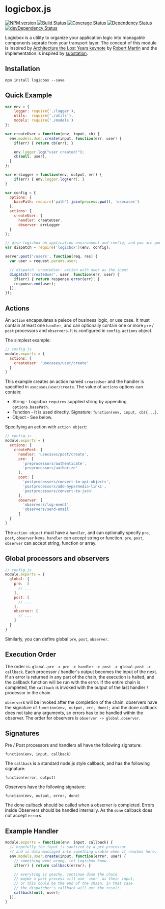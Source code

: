 logicbox.js
===========

[![NPM version](https://badge.fury.io/js/logicbox.png)](http://badge.fury.io/js/logicbox)
[![Build Status](https://travis-ci.org/aq1018/logicbox.png?branch=master)](https://travis-ci.org/aq1018/logicbox)
[![Coverage Status](https://coveralls.io/repos/aq1018/logicbox/badge.png)](https://coveralls.io/r/aq1018/logicbox)
[![Dependency Status](https://david-dm.org/aq1018/logicbox.png?theme=shields.io)](https://david-dm.org/aq1018/logicbox)
[![devDependency Status](https://david-dm.org/aq1018/logicbox/dev-status.png?theme=shields.io)](https://david-dm.org/aq1018/logicbox#info=devDependencies)

Logicbox is a utility to organize your application logic into managable components seprate from your transport layer. The concept of this module is inspired by [Architecture the Lost Years keynote](http://www.confreaks.com/videos/759-rubymidwest2011-keynote-architecture-the-lost-years) by [Robert Martin](http://en.wikipedia.org/wiki/Robert_Cecil_Martin) and the implementation is inspired by [substation](https://github.com/snusnu/substation).


Installation
------------

```
npm install logicbox --save
```

Quick Example
-------------

```javascript
var env = {
    logger: require('./logger'),
    utils:  require('./utils'),
    models: require('./models')
};

var createUser = function(env, input, cb) {
  env.models.User.create(input, function(err, user) {
    if(err) { return cb(err); }

    env.logger.log("user created!");
    cb(null, user);
  }
};

var errLogger = function(env, output, err) {
    if(err) { env.logger.log(err); }
}

var config = {
  options: {
    basePath: require('path').join(process.pwd(), 'usecases')
  },
  actions: {
    createUser: {
      handler: createUser,
      observer: errLogger
  }
};

// give logicbox an application environment and config, and you are good to go.
var dispatch = require('logicbox')(env, config);

server.post('/users', function(req, res) {
  var user = request.params.user;

  // dispatch 'createUser' action with user as the input
  dispatch('createUser', user, function(err, user) {
    if(err) { return response.error(err); }
    response.end(user);
  });
});

```

Actions
-------

An `action` encapsulates a peiece of business logic, or use case. It must contain at least one `handler`, and can optionally contain one or more `pre` / `post` processors and `observer`s. It is configured in `config.actions` object.

The simplest example:

```javascript
// config.js
module.exports = {
  actions: {
    createUser: 'usecases/user/create'
  }
}
```

This example creates an action named `createUser` and the handler is specified in `usecases/user/create`. The value of `actions` options can contain:

* String - Logicbox `requires` supplied string by appending `options.basePath`.
* Function - It is used directly. Signature: `function(env, input, cb){...}`.
* Object - See below.

Specifying an action with `action object`:

```javascript
// config.js
module.exports = {
  actions: {
    createPost: {
      handler: 'usecases/post/create',
      pre:  [
        'preprocessors/authenticate',
        'preprocessors/authorize'
      ],
      post: [
        'postprocessors/convert-to-api-objects',
        'postprocessors/add-hypermedia-links',
        'postprocessors/convert-to-json'
      ],
      observer: [
        'observers/log-event',
        'observers/send-email'
      ]
  }
}
```

The `action object` must have a `handler`, and can optionally specify `pre`, `post`, `observer` keys. `handler` can accept string or function. `pre`, `post`, `observer` can accept string, function or array.

Global processors and observers
-------------------------------

```javascript
// config.js
module.exports = {
  global: {
    pre:  [
      // ...
    ],
    post: [
      // ...
    ],
    observer: [
      // ...
    ]
  }
}
```

Similarly, you can define global `pre`, `post`, `observer`.

Execution Order
---------------

The order is: `global.pre -> pre -> handler -> post -> global.post -> callback`. Each processor / handler's output becomes the input of the next. If an error is returned in any part of the chain, the execution is halted, and the callback function will be run with the error. If the entire chain is completed, the `callback` is invoked with the output of the last handler / processor in the chain.

`observer`s will be invoked after the completion of the chain. observers have the signature of `function(env, output, err, done);` and the done callback does not take any arguments, so errors has to be handled within the observer. The order for observers is `observer -> global.observer`.


Signatures
----------

Pre / Post processors and handlers all have the following signature:

`function(env, input, callback)`

The `callback` is a standard node.js style callback, and has the following signature:

`function(error, output)`

Observers have the following signature:

`function(env, output, error, done)`

The done callback should be called when a observer is completed. Errors inside Observers should be handled internally. As the `done` callback does not accept `error`s.

Example Handler
---------------

```javascript
module.exports = function(env, input, callback) {
  // hopefully the input is santized by a pre-processor
  // and is data-massaged into something usable when it reaches here.
  env.models.User.create(input, function(error, user) {
    // something went wrong, let Logicbox know.
    if(err) { return callback(error); }

    // everyting is peachy, continue down the chain.
    // maybe a post process will use `user` as their input,
    // or this could be the end of the chain, in that case
    // the dispatcher's callback will get the result.
    callback(null, user);
  });
}
```
